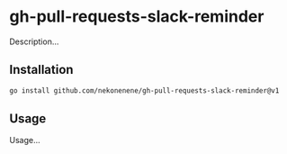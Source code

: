 # gh-pull-requests-slack-reminder

Description...

## Installation

```sh
go install github.com/nekonenene/gh-pull-requests-slack-reminder@v1
```

## Usage

Usage...
